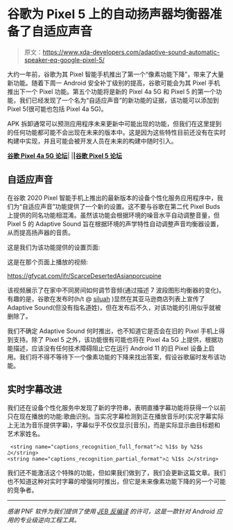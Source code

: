 # 谷歌为 Pixel 5 上的自动扬声器均衡器准备了自适应声音

> 原文：<https://www.xda-developers.com/adaptive-sound-automatic-speaker-eq-google-pixel-5/>

大约一年前，谷歌为其 Pixel 智能手机推出了第一个“像素功能下降”，带来了大量新功能。随着下周一 Android 安全补丁级别的提高，谷歌可能会为其 Pixel 手机推出下一个 Pixel 功能。第五个功能将是新的 Pixel 4a 5G 和 Pixel 5 的第一个功能，我们已经发现了一个名为“自适应声音”的新功能的证据，该功能可以添加到 Pixel 5(很可能也包括 Pixel 4a 5G)。

APK 拆卸通常可以预测应用程序未来更新中可能出现的功能，但我们在这里提到的任何功能都可能不会出现在未来的版本中。这是因为这些特性目前还没有在实时构建中实现，并且可能会被开发人员在未来的构建中随时引入。

**[谷歌 Pixel 4a 5G 论坛](https://forum.xda-developers.com/pixel-4a-5g)**| |**|[谷歌 Pixel 5 论坛](https://forum.xda-developers.com/pixel-5)**

## 自适应声音

在谷歌 2020 Pixel 智能手机上推出的最新版本的设备个性化服务应用程序中，我们为“自适应声音”功能提供了一个新的设置。这不要与谷歌在第二代 Pixel Buds 上提供的同名功能相混淆。虽然该功能会根据环境的噪音水平自动调整音量，但 Pixel 5 的 Adaptive Sound 旨在根据环境的声学特性自动调整声音均衡器设置，从而提高扬声器的音质。

这是我们为该功能提供的设置页面:

这是在那个页面上播放的视频:

https://gfycat.com/ifr/ScarceDesertedAsianporcupine

该视频展示了在家中不同房间如何调节音频(通过描述 7 波段图形均衡器的变化)。有趣的是，谷歌在发布时(h/t @ [siluah](https://twitter.com/siluah/status/1333886756085768193) )显然在其亚马逊商店列表上宣传了 Adaptive Sound(但没有指名道姓)，但在发布后不久，对该功能的引用似乎就被删除了。

我们不确定 Adaptive Sound 何时推出，也不知道它是否会在旧的 Pixel 手机上得到支持。除了 Pixel 5 之外，该功能很有可能也将在 Pixel 4a 5G 上提供，根据功能描述，应该没有任何技术障碍阻止它在运行 Android 11 的旧 Pixel 设备上启用。我们将不得不等待下一个像素功能的下降来找出答案，假设谷歌届时发布该功能。

## 实时字幕改进

我们还在设备个性化服务中发现了新的字符串，表明直播字幕功能将获得一个以前只在现在播放的功能:歌曲识别。当实况字幕检测到正在播放音乐时(实况字幕实际上无法为音乐提供字幕)，字幕似乎不仅仅显示[音乐]，而是实际显示曲目标题和艺术家姓名。

```
 <string name="captions_recognition_full_format">♫ %1$s by %2$s ♫</string>
<string name="captions_recognition_partial_format">♫ %1$s ♫</string> 
```

我们还不能激活这个特殊的功能，但如果我们做到了，我们会更新这篇文章。我们也不知道这种对实时字幕的增强何时推出，但它是未来像素功能下降的另一个可能的竞争者。

* * *

*感谢 PNF 软件为我们提供了使用* *[JEB 反编译](https://www.pnfsoftware.com/?aid=xdadev)* *的许可，这是一款针对 Android 应用的专业级逆向工程工具。*